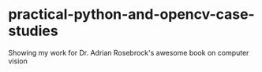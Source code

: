 # practical-python-and-opencv-case-studies
Showing my work for Dr. Adrian Rosebrock's awesome book on computer vision
